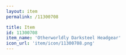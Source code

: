 ```yaml
---
layout: item
permalink: /11300708

title: Item
id: 11300708
item_name: 'Otherworldly Darksteel Headgear'
icon_url: 'item/icon/11300708.png'
---
```

